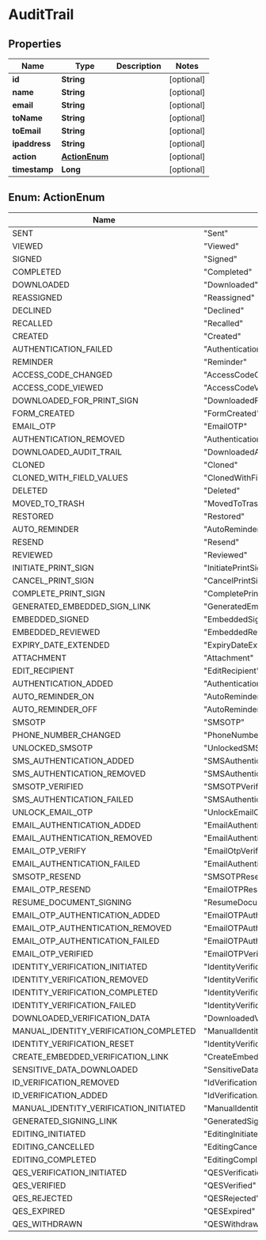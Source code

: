 

# AuditTrail


## Properties

| Name | Type | Description | Notes |
|------------ | ------------- | ------------- | -------------|
|**id** | **String** |  |  [optional] |
|**name** | **String** |  |  [optional] |
|**email** | **String** |  |  [optional] |
|**toName** | **String** |  |  [optional] |
|**toEmail** | **String** |  |  [optional] |
|**ipaddress** | **String** |  |  [optional] |
|**action** | [**ActionEnum**](#ActionEnum) |  |  [optional] |
|**timestamp** | **Long** |  |  [optional] |



## Enum: ActionEnum

| Name | Value |
|---- | -----|
| SENT | &quot;Sent&quot; |
| VIEWED | &quot;Viewed&quot; |
| SIGNED | &quot;Signed&quot; |
| COMPLETED | &quot;Completed&quot; |
| DOWNLOADED | &quot;Downloaded&quot; |
| REASSIGNED | &quot;Reassigned&quot; |
| DECLINED | &quot;Declined&quot; |
| RECALLED | &quot;Recalled&quot; |
| CREATED | &quot;Created&quot; |
| AUTHENTICATION_FAILED | &quot;AuthenticationFailed&quot; |
| REMINDER | &quot;Reminder&quot; |
| ACCESS_CODE_CHANGED | &quot;AccessCodeChanged&quot; |
| ACCESS_CODE_VIEWED | &quot;AccessCodeViewed&quot; |
| DOWNLOADED_FOR_PRINT_SIGN | &quot;DownloadedForPrintSign&quot; |
| FORM_CREATED | &quot;FormCreated&quot; |
| EMAIL_OTP | &quot;EmailOTP&quot; |
| AUTHENTICATION_REMOVED | &quot;AuthenticationRemoved&quot; |
| DOWNLOADED_AUDIT_TRAIL | &quot;DownloadedAuditTrail&quot; |
| CLONED | &quot;Cloned&quot; |
| CLONED_WITH_FIELD_VALUES | &quot;ClonedWithFieldValues&quot; |
| DELETED | &quot;Deleted&quot; |
| MOVED_TO_TRASH | &quot;MovedToTrash&quot; |
| RESTORED | &quot;Restored&quot; |
| AUTO_REMINDER | &quot;AutoReminder&quot; |
| RESEND | &quot;Resend&quot; |
| REVIEWED | &quot;Reviewed&quot; |
| INITIATE_PRINT_SIGN | &quot;InitiatePrintSign&quot; |
| CANCEL_PRINT_SIGN | &quot;CancelPrintSign&quot; |
| COMPLETE_PRINT_SIGN | &quot;CompletePrintSign&quot; |
| GENERATED_EMBEDDED_SIGN_LINK | &quot;GeneratedEmbeddedSignLink&quot; |
| EMBEDDED_SIGNED | &quot;EmbeddedSigned&quot; |
| EMBEDDED_REVIEWED | &quot;EmbeddedReviewed&quot; |
| EXPIRY_DATE_EXTENDED | &quot;ExpiryDateExtended&quot; |
| ATTACHMENT | &quot;Attachment&quot; |
| EDIT_RECIPIENT | &quot;EditRecipient&quot; |
| AUTHENTICATION_ADDED | &quot;AuthenticationAdded&quot; |
| AUTO_REMINDER_ON | &quot;AutoReminderON&quot; |
| AUTO_REMINDER_OFF | &quot;AutoReminderOFF&quot; |
| SMSOTP | &quot;SMSOTP&quot; |
| PHONE_NUMBER_CHANGED | &quot;PhoneNumberChanged&quot; |
| UNLOCKED_SMSOTP | &quot;UnlockedSMSOTP&quot; |
| SMS_AUTHENTICATION_ADDED | &quot;SMSAuthenticationAdded&quot; |
| SMS_AUTHENTICATION_REMOVED | &quot;SMSAuthenticationRemoved&quot; |
| SMSOTP_VERIFIED | &quot;SMSOTPVerified&quot; |
| SMS_AUTHENTICATION_FAILED | &quot;SMSAuthenticationFailed&quot; |
| UNLOCK_EMAIL_OTP | &quot;UnlockEmailOTP&quot; |
| EMAIL_AUTHENTICATION_ADDED | &quot;EmailAuthenticationAdded&quot; |
| EMAIL_AUTHENTICATION_REMOVED | &quot;EmailAuthenticationRemoved&quot; |
| EMAIL_OTP_VERIFY | &quot;EmailOtpVerify&quot; |
| EMAIL_AUTHENTICATION_FAILED | &quot;EmailAuthenticationFailed&quot; |
| SMSOTP_RESEND | &quot;SMSOTPResend&quot; |
| EMAIL_OTP_RESEND | &quot;EmailOTPResend&quot; |
| RESUME_DOCUMENT_SIGNING | &quot;ResumeDocumentSigning&quot; |
| EMAIL_OTP_AUTHENTICATION_ADDED | &quot;EmailOTPAuthenticationAdded&quot; |
| EMAIL_OTP_AUTHENTICATION_REMOVED | &quot;EmailOTPAuthenticationRemoved&quot; |
| EMAIL_OTP_AUTHENTICATION_FAILED | &quot;EmailOTPAuthenticationFailed&quot; |
| EMAIL_OTP_VERIFIED | &quot;EmailOTPVerified&quot; |
| IDENTITY_VERIFICATION_INITIATED | &quot;IdentityVerificationInitiated&quot; |
| IDENTITY_VERIFICATION_REMOVED | &quot;IdentityVerificationRemoved&quot; |
| IDENTITY_VERIFICATION_COMPLETED | &quot;IdentityVerificationCompleted&quot; |
| IDENTITY_VERIFICATION_FAILED | &quot;IdentityVerificationFailed&quot; |
| DOWNLOADED_VERIFICATION_DATA | &quot;DownloadedVerificationData&quot; |
| MANUAL_IDENTITY_VERIFICATION_COMPLETED | &quot;ManualIdentityVerificationCompleted&quot; |
| IDENTITY_VERIFICATION_RESET | &quot;IdentityVerificationReset&quot; |
| CREATE_EMBEDDED_VERIFICATION_LINK | &quot;CreateEmbeddedVerificationLink&quot; |
| SENSITIVE_DATA_DOWNLOADED | &quot;SensitiveDataDownloaded&quot; |
| ID_VERIFICATION_REMOVED | &quot;IdVerificationRemoved&quot; |
| ID_VERIFICATION_ADDED | &quot;IdVerificationAdded&quot; |
| MANUAL_IDENTITY_VERIFICATION_INITIATED | &quot;ManualIdentityVerificationInitiated&quot; |
| GENERATED_SIGNING_LINK | &quot;GeneratedSigningLink&quot; |
| EDITING_INITIATED | &quot;EditingInitiated&quot; |
| EDITING_CANCELLED | &quot;EditingCancelled&quot; |
| EDITING_COMPLETED | &quot;EditingCompleted&quot; |
| QES_VERIFICATION_INITIATED | &quot;QESVerificationInitiated&quot; |
| QES_VERIFIED | &quot;QESVerified&quot; |
| QES_REJECTED | &quot;QESRejected&quot; |
| QES_EXPIRED | &quot;QESExpired&quot; |
| QES_WITHDRAWN | &quot;QESWithdrawn&quot; |



